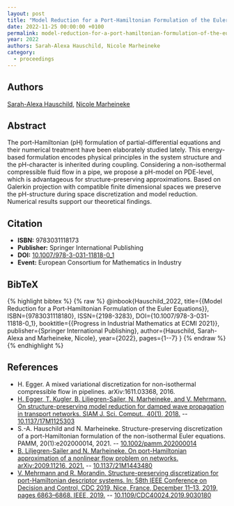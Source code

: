```yaml
---
layout: post
title: "Model Reduction for a Port-Hamiltonian Formulation of the Euler Equations"
date: 2022-11-25 00:00:00 +0100
permalink: model-reduction-for-a-port-hamiltonian-formulation-of-the-euler-equations
year: 2022
authors: Sarah-Alexa Hauschild, Nicole Marheineke
category:
  - proceedings
---
```

 
## Authors
[Sarah-Alexa Hauschild](authors/sarah_alexa_hauschild), [Nicole Marheineke](authors/nicole_marheineke)
 
## Abstract
The port-Hamiltonian (pH) formulation of partial-differential equations and their numerical treatment have been elaborately studied lately. This energy-based formulation encodes physical principles in the system structure and the pH-character is inherited during coupling. Considering a non-isothermal compressible fluid flow in a pipe, we propose a pH-model on PDE-level, which is advantageous for structure-preserving approximations. Based on Galerkin projection with compatible finite dimensional spaces we preserve the pH-structure during space discretization and model reduction. Numerical results support our theoretical findings.
 
## Citation
- **ISBN:** 9783031118173
- **Publisher:** Springer International Publishing
- **DOI:** [10.1007/978-3-031-11818-0_1](https://doi.org/10.1007/978-3-031-11818-0_1)
- **Event:** European Consortium for Mathematics in Industry
 
## BibTeX
{% highlight bibtex %}
{% raw %}
@inbook{Hauschild_2022,
  title={{Model Reduction for a Port-Hamiltonian Formulation of the Euler Equations}},
  ISBN={9783031118180},
  ISSN={2198-3283},
  DOI={10.1007/978-3-031-11818-0_1},
  booktitle={{Progress in Industrial Mathematics at ECMI 2021}},
  publisher={Springer International Publishing},
  author={Hauschild, Sarah-Alexa and Marheineke, Nicole},
  year={2022},
  pages={1--7}
}
{% endraw %}
{% endhighlight %}
 
## References
- H. Egger. A mixed variational discretization for non-isothermal compressible flow in pipelines. arXiv:1611.03368, 2016.
- [H. Egger, T. Kugler, B. Liljegren-Sailer, N. Marheineke, and V. Mehrmann. On structure-preserving model reduction for damped wave propagation in transport networks. SIAM J. Sci. Comput., 40(1), 2018.](on-structure-preserving-model-reduction-for-damped-wave-propagation-in-transport-networks) -- [10.1137/17M1125303](https://doi.org/10.1137/17M1125303)
- S.-A. Hauschild and N. Marheineke. Structure-preserving discretization of a port-Hamiltonian formulation of the non-isothermal Euler equations. PAMM, 20(1):e202000014, 2021. -- [10.1002/pamm.202000014](https://doi.org/10.1002/pamm.202000014)
- [B. Liljegren-Sailer and N. Marheineke. On port-Hamiltonian approximation of a nonlinear flow problem on networks. arXiv:2009.11216, 2021.](on-port-hamiltonian-approximation-of-a-nonlinear-flow-problem-on-networks) -- [10.1137/21M1443480](https://doi.org/10.1137/21M1443480)
- [V. Mehrmann and R. Morandin. Structure-preserving discretization for port-Hamiltonian descriptor systems. In: 58th IEEE Conference on Decision and Control, CDC 2019, Nice, France, December 11–13, 2019, pages 6863–6868. IEEE, 2019.](structure-preserving-discretization-for-port-hamiltonian-descriptor-systems) -- [10.1109/CDC40024.2019.9030180](https://doi.org/10.1109/CDC40024.2019.9030180)

